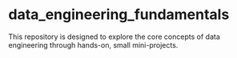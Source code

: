 # data_engineering_fundamentals
This repository is designed to explore the core concepts of data engineering through hands-on, small mini-projects.
